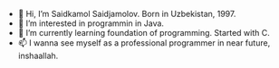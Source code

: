 - 👋 Hi, I’m Saidkamol Saidjamolov. Born in Uzbekistan, 1997.
- 👀 I’m interested in programmin in Java.
- 🌱 I’m currently learning foundation of programming. Started with C.
- 📫 I wanna see myself as a professional programmer in near future, inshaallah.
